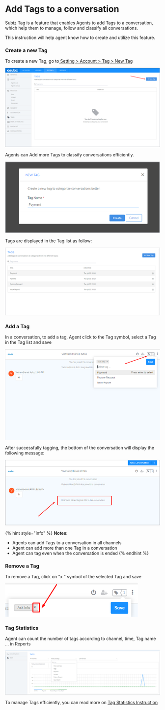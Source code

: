 # Add Tags to a conversation

Subiz Tag is a feature that enables Agents to add Tags to a conversation, which help them to manage, follow and classify all conversations.

This instruction will help agent know how to create and utilize this feature.

### Create a new Tag

To create a new Tag, go to[ Setting &gt; Account &gt; Tag &gt; New Tag](https://app.subiz.com/settings/tags)

![New Tag](../../.gitbook/assets/create-a-new-tag.png)

Agents can Add more Tags to classify conversations efficiently.

![Create a new Tag](../../.gitbook/assets/a-new-tag.png)

Tags are displayed in the Tag list as follow:

![Tag List](../../.gitbook/assets/list-of-tags.png)

### Add a Tag

In a conversation, to add a tag, Agent click to the Tag symbol, select a Tag in the Tag list and save

![Add a new Tag](../../.gitbook/assets/add-a-new-tag.png)

After successfully tagging, the bottom of the conversation will display the following message:

![Tag is added successfully](../../.gitbook/assets/e.png)

{% hint style="info" %}
**Notes:**

* Agents can  add Tags to a conversation in all channels
* Agent can add more than one Tag in a conversation
* Agent can tag even when the conversation is ended
{% endhint %}

### Remove a Tag

To remove a Tag, click on "x " symbol of the selected Tag and save

![Remove a Tag](../../.gitbook/assets/remove-a-tag.png)

### Tag Statistics

Agent can count the number of tags according to channel, time, Tag name ... in Reports

![Tag Statistic](../../.gitbook/assets/tag.png)

To manage Tags efficiently, you can read more on [Tag Statistics Instruction  ](https://help-en.subiz.com/~/edit/drafts/-LGTMe3kWcd8O8J6yyVR/general-reports#tags-statistics)

